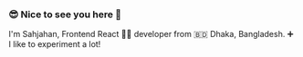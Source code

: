 ### 😎 Nice to see you here 👋
 I'm Sahjahan, Frontend React 🧑‍💻️ developer from 🇧🇩 Dhaka, Bangladesh. ➕ I like to experiment a lot!
<!--
**SahjahanReza006c/SahjahanReza006c** is a ✨ _special_ ✨ repository because its `README.md` (this file) appears on your GitHub profile.

Here are some ideas to get you started:

- 🔭 I’m currently working on ...
- 🌱 I’m currently learning ...
- 👯 I’m looking to collaborate on ...
- 🤔 I’m looking for help with ...
- 💬 Ask me about ...
- 📫 How to reach me: ...
- 😄 Pronouns: ...
- ⚡ Fun fact: ...
-->
